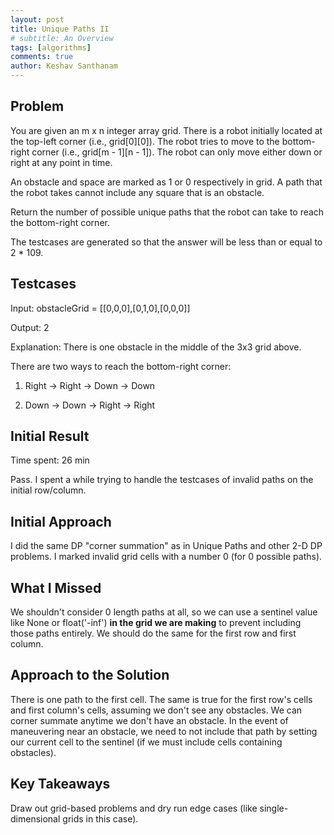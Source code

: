 ```yaml
---
layout: post
title: Unique Paths II
# subtitle: An Overview
tags: [algorithms]
comments: true
author: Keshav Santhanam
---
```


## Problem
You are given an m x n integer array grid. There is a robot initially located at the top-left corner (i.e., grid[0][0]). The robot tries to move to the bottom-right corner (i.e., grid[m - 1][n - 1]). The robot can only move either down or right at any point in time.

An obstacle and space are marked as 1 or 0 respectively in grid. A path that the robot takes cannot include any square that is an obstacle.

Return the number of possible unique paths that the robot can take to reach the bottom-right corner.

The testcases are generated so that the answer will be less than or equal to 2 * 109.

## Testcases
Input: obstacleGrid = [[0,0,0],[0,1,0],[0,0,0]]

Output: 2

Explanation: There is one obstacle in the middle of the 3x3 grid above.

There are two ways to reach the bottom-right corner:

1. Right -> Right -> Down -> Down

2. Down -> Down -> Right -> Right

## Initial Result
Time spent: 26 min

Pass. I spent a while trying to handle the testcases of invalid paths on the initial row/column. 

## Initial Approach

I did the same DP "corner summation" as in Unique Paths and other 2-D DP problems. I marked invalid grid cells with a number 0 (for 0 possible paths). 

## What I Missed

We shouldn't consider 0 length paths at all, so we can use a sentinel value like None or float('-inf') **in the grid we are making** to prevent including those paths entirely. We should do the same for the first row and first column. 

## Approach to the Solution
There is one path to the first cell. The same is true for the first row's cells and first column's cells, assuming we don't see any obstacles. We can corner summate anytime we don't have an obstacle. In the event of maneuvering near an obstacle, we need to not include that path by setting our current cell to the sentinel (if we must include cells containing obstacles).  

## Key Takeaways
Draw out grid-based problems and dry run edge cases (like single-dimensional grids in this case). 
